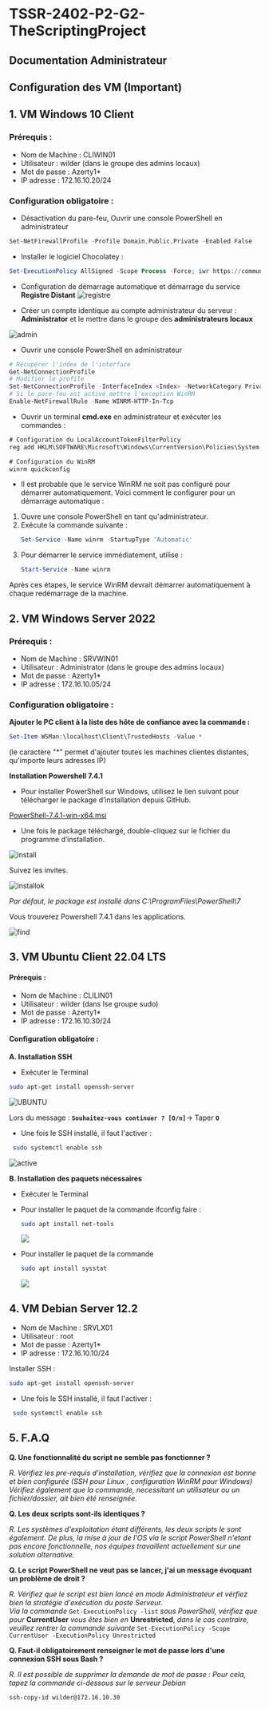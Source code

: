# TSSR-2402-P2-G2-TheScriptingProject

## Documentation Administrateur

## Configuration des VM (Important)

## 1. VM Windows 10 Client

### Prérequis : 
 - Nom de Machine : CLIWIN01
 - Utilisateur : wilder (dans le groupe des admins locaux)
 - Mot de passe : Azerty1*
 - IP adresse : 172.16.10.20/24

### Configuration obligatoire :

* Désactivation du pare-feu,
Ouvrir une console PowerShell en administrateur 
```powershell
Set-NetFirewallProfile -Profile Domain,Public,Private -Enabled False
```

* Installer le logiciel Chocolatey :
```powershell
Set-ExecutionPolicy AllSigned -Scope Process -Force; iwr https://community.chocolatey.org/install.ps1 -UseBasicParsing | iex
```

* Configuration de démarrage automatique et démarrage du service **Registre Distant**
![registre](https://github.com/WildCodeSchool/TSSR-2402-P2-G2-TheScriptingProject/blob/Dev/Ressources/Image_Greg/registre.PNG?raw=true)


* Créer un compte identique au compte administrateur du serveur : **Administrator** et le mettre dans le groupe des **administrateurs locaux**

![admin](https://github.com/WildCodeSchool/TSSR-2402-P2-G2-TheScriptingProject/blob/Dev/Ressources/Image_Greg/admin.PNG?raw=true)

* Ouvrir une console PowerShell en administrateur
```powershell
# Récupérer l'index de l'interface
Get-NetConnectionProfile
# Modifier le profile
Set-NetConnectionProfile -InterfaceIndex <Index> -NetworkCategory Private
# Si le pare-feu est activé mettre l'exception WinRM
Enable-NetFirewallRule -Name WINRM-HTTP-In-Tcp
```
* Ouvrir un terminal **cmd.exe** en administrateur et exécuter les commandes :
```cmd
# Configuration du LocalAccountTokenFilterPolicy
reg add HKLM\SOFTWARE\Microsoft\Windows\CurrentVersion\Policies\System /v LocalAccountTokenFilterPolicy /t REG_DWORD /d 1 /f

# Configuration du WinRM
winrm quickconfig
```

* Il est probable que le service WinRM ne soit pas configuré pour démarrer automatiquement. Voici comment le configurer pour un démarrage automatique :

1. Ouvre une console PowerShell en tant qu'administrateur.
2. Exécute la commande suivante :
    ```powershell
    Set-Service -Name winrm -StartupType 'Automatic'
    ```
3. Pour démarrer le service immédiatement, utilise :
    ```powershell
    Start-Service -Name winrm
    ```

Après ces étapes, le service WinRM devrait démarrer automatiquement à chaque redémarrage de la machine.

## 2. VM Windows Server 2022

### Prérequis : 

- Nom de Machine : SRVWIN01
- Utilisateur : Administrator (dans le groupe des admins locaux)
- Mot de passe : Azerty1* 
- IP adresse : 172.16.10.05/24

### Configuration obligatoire :

**Ajouter le PC client à la liste des hôte de confiance avec la commande :**
```powershell
Set-Item WSMan:\localhost\Client\TrustedHosts -Value *
```
(le caractère "*" permet d'ajouter toutes les machines clientes distantes, qu'importe leurs adresses IP)

**Installation Powershell 7.4.1**



- Pour installer PowerShell sur Windows, utilisez le lien suivant pour télécharger le package d’installation depuis GitHub.

[PowerShell-7.4.1-win-x64.msi](https://github.com/PowerShell/PowerShell/releases/download/v7.4.1/PowerShell-7.4.1-win-x64.msi)

- Une fois le package téléchargé, double-cliquez sur le fichier du programme d’installation.

![install](https://github.com/WildCodeSchool/TSSR-2402-P2-G2-TheScriptingProject/blob/Dev/Ressources/Image_Greg/install2.PNG?raw=true)

Suivez les invites.

![installok](https://github.com/WildCodeSchool/TSSR-2402-P2-G2-TheScriptingProject/blob/Dev/Ressources/Image_Greg/install.PNG?raw=true)

_Par défaut, le package est installé dans C:\ProgramFiles\PowerShell\7_

Vous trouverez Powershell 7.4.1 dans les applications.

![find](https://github.com/WildCodeSchool/TSSR-2402-P2-G2-TheScriptingProject/blob/Dev/Ressources/Image_Greg/find.PNG?raw=true)

## 3. VM Ubuntu Client 22.04 LTS

#### Prérequis : 
 - Nom de Machine : CLILIN01
 - Utilisateur : wilder (dans lse groupe sudo)
 - Mot de passe : Azerty1*
 - IP adresse : 172.16.10.30/24

#### Configuration obligatoire :
**A. Installation SSH**

 - Exécuter le Terminal

```bash
sudo apt-get install openssh-server
```

![UBUNTU](https://raw.githubusercontent.com/WildCodeSchool/TSSR-2402-P1-G1-SecurisationDeMotDePasse/main/Images/Images%20Greg/install%20ssh%20Ubuntu%201.PNG)

Lors du message : **`Souhaitez-vous continuer ? [O/n]`**-> Taper **`O`**


- Une fois le SSH installé, il faut l'activer :
```bash
 sudo systemctl enable ssh
```

![active](https://raw.githubusercontent.com/WildCodeSchool/TSSR-2402-P1-G1-SecurisationDeMotDePasse/main/Images/Images%20Greg/activation%20ssh%20ubuntu.PNG)


**B. Installation des paquets nécessaires** 

- Exécuter le Terminal

- Pour installer le paquet de la commande ifconfig faire :
  ```bash
  sudo apt install net-tools
  ```

  ![](https://www.cjoint.com/doc/24_04/NDro5ObmV1n_IFconfig.png)

- Pour installer le paquet de la commande
  ```bash
  sudo apt install sysstat
  ```
  ![](https://www.cjoint.com/doc/24_04/NDrpmkMXM2n_Bash-proceseru.png)

## 4. VM Debian Server 12.2

- Nom de Machine : SRVLX01
- Utilisateur : root
- Mot de passe : Azerty1*
- IP adresse : 172.16.10.10/24

Installer SSH :
```bash
sudo apt-get install openssh-server
```

- Une fois le SSH installé, il faut l'activer :
```bash
 sudo systemctl enable ssh
```

## 5. F.A.Q 

**Q. Une fonctionnalité du script ne semble pas fonctionner ?**

*R. Vérifiez les pre-requis d'installation, vérifiez que la connexion est bonne et bien configurée (SSH pour Linux , configuration WinRM pour Windows)
Vérifiez également que la commande, necessitant un utilisateur ou un fichier/dossier, ait bien été renseignée.*

**Q. Les deux scripts sont-ils identiques ?**

*R. Les systèmes d'exploitation étant différents, les deux scripts le sont également.
De plus, la mise à jour de l'OS via le script PowerShell n'etant pas encore fonctionnelle, nos équipes travaillent actuellement sur une solution alternative.*

**Q. Le script PowerShell ne veut pas se lancer, j'ai un message évoquant un problème de droit  ?**

*R. Vérifiez que le script est bien lancé en mode Administrateur et vérfiez bien la stratégie d'exécution du poste Serveur.*   
*Via la commande* `Get-ExecutionPolicy -list` *sous PowerShell, vérifiez que pour* **CurrentUser** *vous êtes bien en* **Unrestricted**, *dans le cas contraire, veuillez rentrer la commande suivante* `Set-ExecutionPolicy -Scope CurrentUser -ExecutionPolicy Unrestricted`

**Q. Faut-il obligatoirement renseigner le mot de passe lors d'une connexion SSH sous Bash ?**

*R. Il est possible de supprimer la demande de mot de passe : Pour cela, tapez la commande ci-dessous sur le serveur Debian*
```bash
ssh-copy-id wilder@172.16.10.30
```
